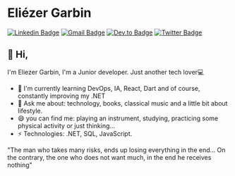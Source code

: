 # Eliézer Garbin

[![Linkedin Badge](https://img.shields.io/badge/-LinkedIn-blue?style=flat-square&logo=Linkedin&logoColor=white&link=https://www.linkedin.com/in/eliezergarbin/)](https://www.linkedin.com/in/eliezergarbin/)
[![Gmail Badge](https://img.shields.io/badge/-Gmail-c14438?style=flat-square&logo=Gmail&logoColor=white&link=mailto:elieserdariogarbin@gmail.com)](mailto:elieserdariogarbin@gmail.com)
[![Dev.to Badge](https://img.shields.io/badge/-Dev.to-00000f?style=flat-square&logo=Dev.to&logoColor=white&link=https://dev.to/eliezergarbin)](https://dev.to/eliezergarbin)
[![Twitter Badge](https://img.shields.io/twitter/follow/EliezerGarbin?style=social)](https://twitter.com/EliezerGarbin)


## 👋 Hi, 
I'm Eliezer Garbin, I'm a Junior developer. Just another tech lover💻

- 🌱 I'm currently learning DevOps, IA, React, Dart and of course, constantly improving my .NET
- 💬 Ask me about: technology, books, classical music and a little bit about lifestyle.
- 😄 you can find me: playing an instrument, studying, practicing some physical activity or just thinking...
- ⚡ Technologies: .NET, SQL, JavaScript.


"The man who takes many risks, ends up losing everything in the end... On the contrary, the one who does not want much, in the end he receives nothing"

